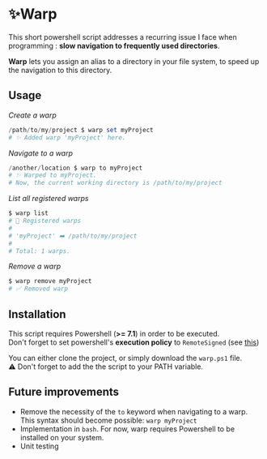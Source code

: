 # ✨Warp

This short powershell script addresses a recurring issue I face when programming : **slow navigation to frequently used directories**.

**Warp** lets you assign an alias to a directory in your file system, to speed up the navigation to this directory.

## Usage

*Create a warp*

```powershell
/path/to/my/project $ warp set myProject
# ✨ Added warp 'myProject' here.
```

*Navigate to a warp*

```powershell
/another/location $ warp to myProject
# ✨ Warped to myProject.
# Now, the current working directory is /path/to/my/project
```

*List all registered warps*

```powershell
$ warp list
# 📖 Registered warps
# 
# 'myProject' ➡️ /path/to/my/project
# 
# Total: 1 warps.
```

*Remove a warp*

```powershell
$ warp remove myProject
# ✅ Removed warp
```


## Installation

This script requires Powershell (**>= 7.1**) in order to be executed.  
Don't forget to set powershell's **execution policy** to `RemoteSigned` (see [this](https://learn.microsoft.com/en-us/powershell/module/microsoft.powershell.security/set-executionpolicy?view=powershell-7.5))  

You can either clone the project, or simply download the `warp.ps1` file.  
⚠️ Don't forget to add the the script to your PATH variable.

## Future improvements

- Remove the necessity of the `to` keyword when navigating to a warp. This syntax should become possible: `warp myProject`
- Implementation in `bash`. For now, warp requires Powershell to be installed on your system.
- Unit testing
